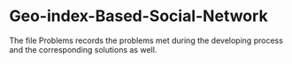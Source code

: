 # Geo-index-Based-Social-Network

  The file Problems records the problems met during the developing process and the corresponding solutions as well.
